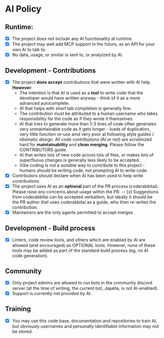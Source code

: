 # AI Policy

## Runtime:

- [x] The project does not include any AI functionality at runtime.
- [x] The project may well add MCP support in the future, as an API for your own AI to talk to.
- [x] No data, usage, or similar is sent to, or analyized by AI.

## Development - Contributions

- [x] The project **does accept** contributions that were written with AI help. **However**:
  - The intention is that AI is used as a **tool** to write code that the developer would have written anyway - think of it as a more advanced autocomplete.
  - AI that helps with short tab completion is generally fine.
  - The contribution must be attributed to a human username who takes responsibility for the code as if they wrote it themselves.
  - AI that tries to generate more than 1-3 lines of code often generates very unmaintainable code as it gets longer - loads of duplication, very little function re-use amd very poor at following style guides / idiomatic design. All code contributions (AI or not) are scrutinized hard for **maintainability** and **clean merging**. Please follow the CONTRIBUTORS guide.
  - AI that writes lots of new code across lots of files, or makes lots of superfluous changes is generally less likely to be accepted.
  - Vibe coding is not a suitable way to contribute to this project - humans should be writing code, not prompting AI to write code.
- [x] Contributors should declare when AI has been used to help write contributions.
- [x] The project uses AI as an **optional** part of the PR process (coderabbitai). Please raise any concerns about usage within the PR.
-- [x] Suggestions from coderabbitai can be accepted verbaitem, but ideally it should be the PR author that uses coderabbitai as a guide, who then re-writes the contribution.
- [x] Maintainers are the only agents permitted to accept merges.

## Development - Build process

- [x] Linters, code review tools, and others which are enabled by AI are allowed (and encouraged) as OPTIONAL tools. However, none of these tools may be added as part of the standard build process (eg, no AI code generation).

## Community

- [x] Only project admins are allowed to run bots in the community discord server (at the time of writing, the current bot, Japella, is not AI-enabled).
- [x] Support is currently not provided by AI.

## Training

- [x] You may use this code base, documentation and repositories to train AI, but obviously usernames and personally identifiable information may not be stored.
